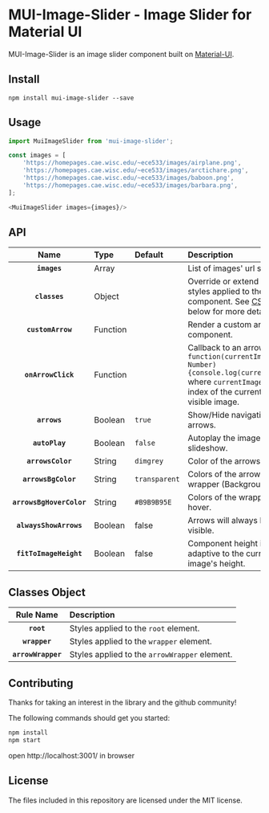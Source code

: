 
# MUI-Image-Slider - Image Slider for Material UI

MUI-Image-Slider is an image slider component built on [Material-UI](https://www.material-ui.com).

## Install

`npm install mui-image-slider --save`

## Usage

```js
import MuiImageSlider from 'mui-image-slider';

const images = [
    'https://homepages.cae.wisc.edu/~ece533/images/airplane.png',
    'https://homepages.cae.wisc.edu/~ece533/images/arctichare.png',
    'https://homepages.cae.wisc.edu/~ece533/images/baboon.png',
    'https://homepages.cae.wisc.edu/~ece533/images/barbara.png',
];

<MuiImageSlider images={images}/>
```
## API

|Name|Type|Default|Description
|:--:|:-----|:-----|:-----|
|**`images`**|Array||List of images' url string.
|**`classes`**|Object||Override or extend the styles applied to the component. See [CSS API](#classes-object) below for more details.
|**`customArrow`**|Function||Render a custom arrow component.
|**`onArrowClick`**|Function||Callback to an arrow click. `function(currentImage: Number) {console.log(currentImage}` where `currentImage` is the index of the currently visible image.
|**`arrows`**|Boolean|`true`|Show/Hide navigation arrows.
|**`autoPlay`**|Boolean|`false`|Autoplay the images like a slideshow.
|**`arrowsColor`**|String|`dimgrey`|Color of the arrows.
|**`arrowsBgColor`**|String|`transparent`|Colors of the arrows wrapper (Background).
|**`arrowsBgHoverColor`**|String|`#B9B9B95E`|Colors of the wrapper on hover.
|**`alwaysShowArrows`**|Boolean|false|Arrows will always be visible.
|**`fitToImageHeight`**|Boolean|false|Component height is adaptive to the current image's height.

## Classes Object

|Rule Name|Description
|:--:|:-----|
|**`root`**|Styles applied to the `root` element.
|**`wrapper`**|Styles applied to the `wrapper` element.
|**`arrowWrapper`**|Styles applied to the `arrowWrapper` element.

## Contributing
Thanks for taking an interest in the library and the github community!

The following commands should get you started:

```sh
npm install
npm start
```
open http://localhost:3001/ in browser

## License
The files included in this repository are licensed under the MIT license.
